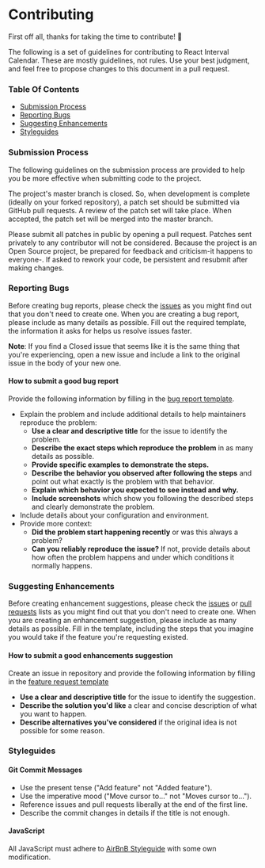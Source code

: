 # Contributing

First off all, thanks for taking the time to contribute! :muscle:

The following is a set of guidelines for contributing to React Interval Calendar.
These are mostly guidelines, not rules. Use your best judgment, and feel free to propose changes to this document in a pull request.

### Table Of Contents

* [Submission Process](#submission-process)
* [Reporting Bugs](#reporting-bugs)
* [Suggesting Enhancements](#suggesting-enhancements)
* [Styleguides](#styleguides)

### Submission Process

The following guidelines on the submission process are provided to help you be more effective when submitting code to the project.

The project's master branch is closed.
So, when development is complete (ideally on your forked repository), a patch set should be submitted via GitHub pull requests.
A review of the patch set will take place. When accepted, the patch set will be merged into the master branch.

Please submit all patches in public by opening a pull request.
Patches sent privately to any contributor will not be considered.
Because the project is an Open Source project, be prepared for feedback and criticism-it happens to everyone-.
If asked to rework your code, be persistent and resubmit after making changes.

### Reporting Bugs

Before creating bug reports, please check the [issues][1] as you might find out that you don't need to create one.
When you are creating a bug report, please include as many details as possible.
Fill out the required template, the information it asks for helps us resolve issues faster.

**Note**: If you find a Closed issue that seems like it is the same thing that you're experiencing,
open a new issue and include a link to the original issue in the body of your new one.

[1]: https://github.com/knightburton/react-interval-calendar/issues

#### How to submit a good bug report

Provide the following information by filling in the [bug report template][2].
* Explain the problem and include additional details to help maintainers reproduce the problem:
  * **Use a clear and descriptive title** for the issue to identify the problem.
  * **Describe the exact steps which reproduce the problem** in as many details as possible.
  * **Provide specific examples to demonstrate the steps.**
  * **Describe the behavior you observed after following the steps** and point out what exactly is the problem with that behavior.
  * **Explain which behavior you expected to see instead and why.**
  * **Include screenshots** which show you following the described steps and clearly demonstrate the problem.
* Include details about your configuration and environment.
* Provide more context:
  * **Did the problem start happening recently** or was this always a problem?
  * **Can you reliably reproduce the issue?** If not, provide details about how often the problem happens and under which conditions it normally happens.

[2]: https://github.com/knightburton/react-interval-calendar/blob/master/.github/ISSUE_TEMPLATE/bug_report.md

### Suggesting Enhancements

Before creating enhancement suggestions, please check the [issues][3] or [pull requests][4] lists as you might find out that you don't need to create one.
When you are creating an enhancement suggestion, please include as many details as possible.
Fill in the template, including the steps that you imagine you would take if the feature you're requesting existed.

[3]: https://github.com/knightburton/react-interval-calendar/issues
[4]: https://github.com/knightburton/react-interval-calendar/pulls

#### How to submit a good enhancements suggestion

Create an issue in repository and provide the following information by filling in the [feature request template][5]
* **Use a clear and descriptive title** for the issue to identify the suggestion.
* **Describe the solution you'd like** a clear and concise description of what you want to happen.
* **Describe alternatives you've considered** if the original idea is not possible for some reason.

[5]: https://github.com/knightburton/react-interval-calendar/blob/master/.github/ISSUE_TEMPLATE/feature_request.md

### Styleguides

#### Git Commit Messages
* Use the present tense ("Add feature" not "Added feature").
* Use the imperative mood ("Move cursor to..." not "Moves cursor to...").
* Reference issues and pull requests liberally at the end of the first line.
* Describe the commit changes in details if the title is not enough.

#### JavaScript
All JavaScript must adhere to [AirBnB Styleguide][6] with some own modification.

[6]: https://github.com/airbnb/javascript
